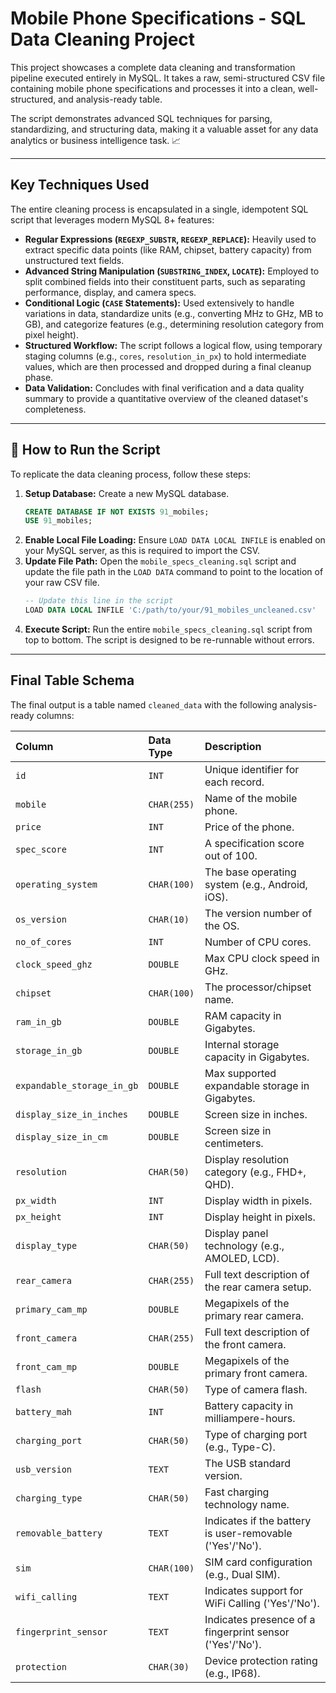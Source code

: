 # Mobile Phone Specifications - SQL Data Cleaning Project

This project showcases a complete data cleaning and transformation pipeline executed entirely in MySQL. It takes a raw, semi-structured CSV file containing mobile phone specifications and processes it into a clean, well-structured, and analysis-ready table.

The script demonstrates advanced SQL techniques for parsing, standardizing, and structuring data, making it a valuable asset for any data analytics or business intelligence task. 📈

---

## Key Techniques Used

The entire cleaning process is encapsulated in a single, idempotent SQL script that leverages modern MySQL 8+ features:

* **Regular Expressions (`REGEXP_SUBSTR`, `REGEXP_REPLACE`):** Heavily used to extract specific data points (like RAM, chipset, battery capacity) from unstructured text fields.
* **Advanced String Manipulation (`SUBSTRING_INDEX`, `LOCATE`):** Employed to split combined fields into their constituent parts, such as separating performance, display, and camera specs.
* **Conditional Logic (`CASE` Statements):** Used extensively to handle variations in data, standardize units (e.g., converting MHz to GHz, MB to GB), and categorize features (e.g., determining resolution category from pixel height).
* **Structured Workflow:** The script follows a logical flow, using temporary staging columns (e.g., `cores`, `resolution_in_px`) to hold intermediate values, which are then processed and dropped during a final cleanup phase.
* **Data Validation:** Concludes with final verification and a data quality summary to provide a quantitative overview of the cleaned dataset's completeness.

---

## 🚀 How to Run the Script

To replicate the data cleaning process, follow these steps:

1.  **Setup Database:** Create a new MySQL database.
    ```sql
    CREATE DATABASE IF NOT EXISTS 91_mobiles;
    USE 91_mobiles;
    ```
2.  **Enable Local File Loading:** Ensure `LOAD DATA LOCAL INFILE` is enabled on your MySQL server, as this is required to import the CSV.
3.  **Update File Path:** Open the `mobile_specs_cleaning.sql` script and update the file path in the `LOAD DATA` command to point to the location of your raw CSV file.
    ```sql
    -- Update this line in the script
    LOAD DATA LOCAL INFILE 'C:/path/to/your/91_mobiles_uncleaned.csv'
    ```
4.  **Execute Script:** Run the entire `mobile_specs_cleaning.sql` script from top to bottom. The script is designed to be re-runnable without errors.

---

## Final Table Schema

The final output is a table named `cleaned_data` with the following analysis-ready columns:

| Column | Data Type | Description |
| :--- | :--- | :--- |
| `id` | `INT` | Unique identifier for each record. |
| `mobile` | `CHAR(255)` | Name of the mobile phone. |
| `price` | `INT` | Price of the phone. |
| `spec_score` | `INT` | A specification score out of 100. |
| `operating_system` | `CHAR(100)` | The base operating system (e.g., Android, iOS). |
| `os_version` | `CHAR(10)` | The version number of the OS. |
| `no_of_cores` | `INT` | Number of CPU cores. |
| `clock_speed_ghz` | `DOUBLE` | Max CPU clock speed in GHz. |
| `chipset` | `CHAR(100)` | The processor/chipset name. |
| `ram_in_gb` | `DOUBLE` | RAM capacity in Gigabytes. |
| `storage_in_gb` | `DOUBLE` | Internal storage capacity in Gigabytes. |
| `expandable_storage_in_gb` | `DOUBLE` | Max supported expandable storage in Gigabytes. |
| `display_size_in_inches`| `DOUBLE` | Screen size in inches. |
| `display_size_in_cm` | `DOUBLE` | Screen size in centimeters. |
| `resolution` | `CHAR(50)` | Display resolution category (e.g., FHD+, QHD). |
| `px_width` | `INT` | Display width in pixels. |
| `px_height` | `INT` | Display height in pixels. |
| `display_type` | `CHAR(50)` | Display panel technology (e.g., AMOLED, LCD). |
| `rear_camera` | `CHAR(255)` | Full text description of the rear camera setup. |
| `primary_cam_mp` | `DOUBLE` | Megapixels of the primary rear camera. |
| `front_camera` | `CHAR(255)` | Full text description of the front camera. |
| `front_cam_mp` | `DOUBLE` | Megapixels of the primary front camera. |
| `flash` | `CHAR(50)` | Type of camera flash. |
| `battery_mah` | `INT` | Battery capacity in milliampere-hours. |
| `charging_port` | `CHAR(50)` | Type of charging port (e.g., Type-C). |
| `usb_version` | `TEXT` | The USB standard version. |
| `charging_type` | `CHAR(50)` | Fast charging technology name. |
| `removable_battery` | `TEXT` | Indicates if the battery is user-removable ('Yes'/'No'). |
| `sim` | `CHAR(100)` | SIM card configuration (e.g., Dual SIM). |
| `wifi_calling` | `TEXT` | Indicates support for WiFi Calling ('Yes'/'No'). |
| `fingerprint_sensor` | `TEXT` | Indicates presence of a fingerprint sensor ('Yes'/'No'). |
| `protection` | `CHAR(30)` | Device protection rating (e.g., IP68). |
